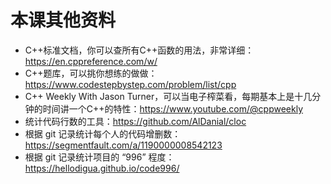 # 本课其他资料

- C++标准文档，你可以查所有C++函数的用法，非常详细：https://en.cppreference.com/w/
- C++题库，可以挑你想练的做做：https://www.codestepbystep.com/problem/list/cpp
- C++ Weekly With Jason Turner，可以当电子榨菜看，每期基本上是十几分钟的时间讲一个C++的特性：https://www.youtube.com/@cppweekly
- 统计代码行数的工具：https://github.com/AlDanial/cloc
- 根据 git 记录统计每个人的代码增删数：https://segmentfault.com/a/1190000008542123
- 根据 git 记录统计项目的 “996” 程度：https://hellodigua.github.io/code996/